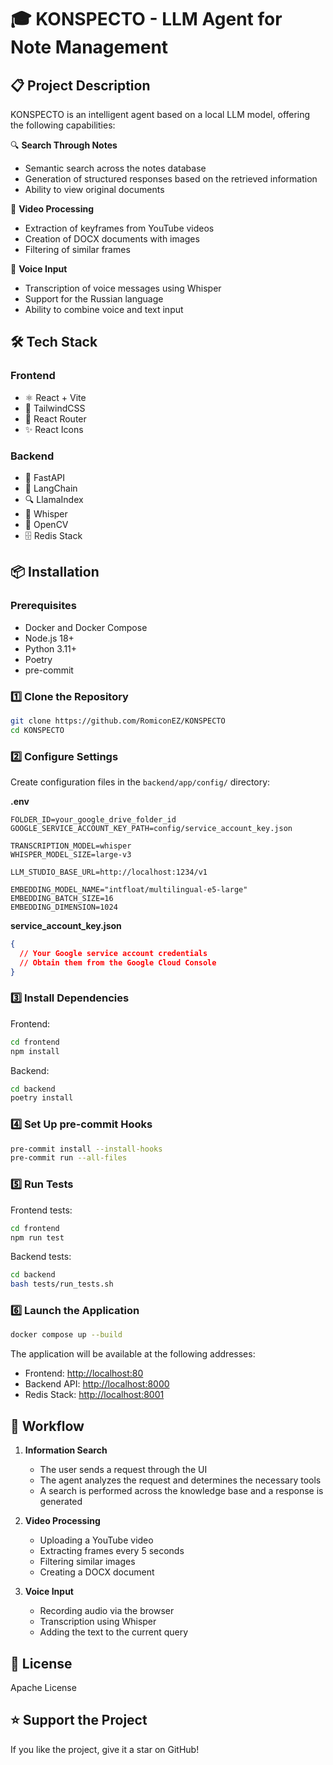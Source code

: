 # 🎓 KONSPECTO - LLM Agent for Note Management

## 📋 Project Description

KONSPECTO is an intelligent agent based on a local LLM model, offering the following capabilities:

🔍 **Search Through Notes**

- Semantic search across the notes database
- Generation of structured responses based on the retrieved information
- Ability to view original documents

🎥 **Video Processing**

- Extraction of keyframes from YouTube videos
- Creation of DOCX documents with images
- Filtering of similar frames

🎤 **Voice Input**

- Transcription of voice messages using Whisper
- Support for the Russian language
- Ability to combine voice and text input

## 🛠 Tech Stack

### Frontend

- ⚛️ React + Vite
- 🎨 TailwindCSS
- 🔄 React Router
- ✨ React Icons

### Backend

- 🚀 FastAPI
- 🤖 LangChain
- 🔍 LlamaIndex
- 📝 Whisper
- 🎥 OpenCV
- 🗄️ Redis Stack

## 📦 Installation

### Prerequisites

- Docker and Docker Compose
- Node.js 18+
- Python 3.11+
- Poetry
- pre-commit

### 1️⃣ Clone the Repository

```bash
git clone https://github.com/RomiconEZ/KONSPECTO
cd KONSPECTO
```

### 2️⃣ Configure Settings

Create configuration files in the `backend/app/config/` directory:

**.env**

```env
FOLDER_ID=your_google_drive_folder_id
GOOGLE_SERVICE_ACCOUNT_KEY_PATH=config/service_account_key.json

TRANSCRIPTION_MODEL=whisper
WHISPER_MODEL_SIZE=large-v3

LLM_STUDIO_BASE_URL=http://localhost:1234/v1

EMBEDDING_MODEL_NAME="intfloat/multilingual-e5-large"
EMBEDDING_BATCH_SIZE=16
EMBEDDING_DIMENSION=1024
```

**service_account_key.json**

```json
{
  // Your Google service account credentials
  // Obtain them from the Google Cloud Console
}
```

### 3️⃣ Install Dependencies

Frontend:

```bash
cd frontend
npm install
```

Backend:

```bash
cd backend
poetry install
```

### 4️⃣ Set Up pre-commit Hooks

```bash
pre-commit install --install-hooks
pre-commit run --all-files
```

### 5️⃣ Run Tests

Frontend tests:

```bash
cd frontend
npm run test
```

Backend tests:

```bash
cd backend
bash tests/run_tests.sh
```

### 6️⃣ Launch the Application

```bash
docker compose up --build
```

The application will be available at the following addresses:

- Frontend: [http://localhost:80](http://localhost:80)
- Backend API: [http://localhost:8000](http://localhost:8000)
- Redis Stack: [http://localhost:8001](http://localhost:8001)

## 🔄 Workflow

1. **Information Search**

   - The user sends a request through the UI
   - The agent analyzes the request and determines the necessary tools
   - A search is performed across the knowledge base and a response is generated

2. **Video Processing**

   - Uploading a YouTube video
   - Extracting frames every 5 seconds
   - Filtering similar images
   - Creating a DOCX document

3. **Voice Input**
   - Recording audio via the browser
   - Transcription using Whisper
   - Adding the text to the current query

## 📜 License

Apache License

## ⭐️ Support the Project

If you like the project, give it a star on GitHub!